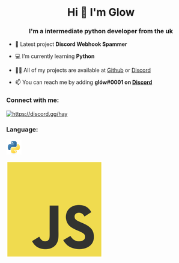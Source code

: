 <!-- https://github.com/Smug246/ -->
<!-- LEAVE A STAR, IF YOU LIKE IT ! -->

<h1 align="center">Hi 👋 I'm Glow</h1>
<h3 align="center">I'm a intermediate python developer from the uk</h3>
</p>

- 📌 Latest project **Discord Webhook Spammer**

- 💻 I’m currently learning **Python**

- 👨‍💻 All of my projects are available at [Github](https://github.com/Glow0001?tab=repositories) or [Discord](https://discord.gg/hay)

- 📫 You can reach me by adding **glów#0001 on [Discord](https://discord.gg/hay)**

<h3 align="left">Connect with me:</h3>
<p align="left">
<a href="[https://discord.gg/hay](https://discord.gg/hay)" target="blank"><img align="center" src="https://raw.githubusercontent.com/rahuldkjain/github-profile-readme-generator/master/src/images/icons/Social/discord.svg" alt="https://discord.gg/hay" height="30" width="40" /></a>
</p>

<h3 align="left">Language:</h3>
</a> <a href="https://www.python.org" target="_blank" rel="noreferrer"> <img src="https://raw.githubusercontent.com/devicons/devicon/master/icons/python/python-original.svg" alt="python" width="40" height="40"/> </a> </p> </a> </p> </a> <a href="[https://www.python.org](https://nodejs.org/en/download/)" target="_blank" rel="noreferrer"> <img src=https://raw.githubusercontent.com/devicons/devicon/master/icons/javascript/javascript-original.svg
